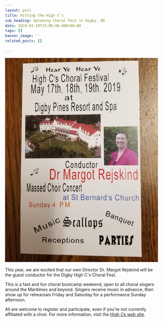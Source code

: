 ```yaml
---
layout: post
title: Hitting the High C's
sub_heading: Upcoming Choral Fest in Digby, NS
date: 2019-02-18T23:00:00.000+00:00
tags: []
banner_image: ''
related_posts: []

---
```

![](/images/20190219_202330.jpg)

This year, we are excited that our own Director Dr. Margot Rejskind will be the guest conductor for the Digby High C's Choral Fest.

This is a fast and fun choral bootcamp weekend, open to all choral singers around the Maritimes and beyond. Singers receive music in advance, then show up for rehearsals Friday and Saturday for a performance Sunday afternoon.

All are welcome to register and participate, even if you're not currently affiliated with a choir. For more information, visit the [High Cs web site](https://www.highcs.org/).
